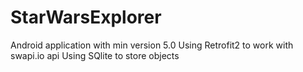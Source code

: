 # StarWarsExplorer
Android application with min version 5.0
Using Retrofit2 to work with swapi.io api
Using SQlite to store objects
